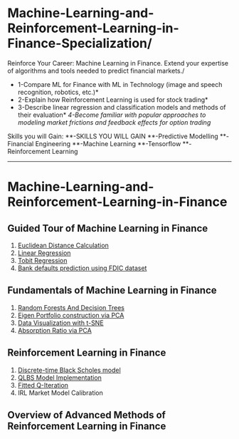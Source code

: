 # Machine-Learning-and-Reinforcement-Learning-in-Finance-Specialization/
Reinforce Your Career: Machine Learning in Finance. Extend your expertise of algorithms and tools needed to predict financial markets./

 * 1-Compare ML for Finance with ML in Technology (image and speech recognition, robotics, etc.)*
* 2-Explain how Reinforcement Learning is used for stock trading*
* 3-Describe linear regression and classification models and methods of their evaluation*
*4-Become familiar with popular approaches to modeling market frictions and feedback effects for option trading*


Skills you will Gain:
**-SKILLS YOU WILL GAIN
**-Predictive Modelling
**-Financial Engineering
**-Machine Learning
**-Tensorflow
**-Reinforcement Learning

--------------------------------------
# Machine-Learning-and-Reinforcement-Learning-in-Finance

## Guided Tour of Machine Learning in Finance
1. [Euclidean Distance Calculation](Euclidian_Distance_m1_ex1_v3.ipynb)
2. [Linear Regression](linear_regress_m1_ex2_v3.ipynb)
3. [Tobit Regression](Tobit_regression_m1_ex3_v4.ipynb)
4. [Bank defaults prediction using FDIC dataset](Bank_failure_m1_ex4_v3.ipynb)

## Fundamentals of Machine Learning in Finance
1. [Random Forests And Decision Trees](Bank_failure_rand_forests_m2_ex1.ipynb)
2. [Eigen Portfolio construction via PCA](pca_eigen_portfolios_m2_ex3.ipynb)
3. [Data Visualization with t-SNE](DJI_tSNE_m2_ex4_corrected.ipynb)
4. [Absorption Ratio via PCA](absorp_ratio_m2_ex5.ipynb)

## Reinforcement Learning in Finance
1. [Discrete-time Black Scholes model](discrete_black_scholes_m3_ex1_v3.ipynb)
2. [QLBS Model Implementation](dp_qlbs_oneset_m3_ex2_v3.ipynb)
3. [Fitted Q-Iteration](dp_qlbs_oneset_m3_ex3_v4.ipynb)
4. IRL Market Model Calibration

## Overview of Advanced Methods of Reinforcement Learning in Finance
